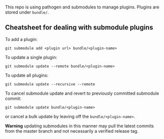 This repo is using pathogen and submodules to manage plugins. Plugins are stored
under `bundle/`.

## Cheatsheet for dealing with submodule plugins

To add a plugin:
```
git submodule add <plugin url> bundle/<plugin-name>
```

To update a single plugin:
```
git submodule update --remote bundle/<plugin-name>
```

To update all plugins:
```
git submodule update --recursive --remote
```

To cancel submodule update and revert to previously committed submodule commit:
```
git submodule update bundle/<plugin-name>
```
or cancel a bulk update by leaving off the `bundle/<plugin-name>`.

**Warning** updating submodules in this manner may pull the latest commits from
the master branch and not necessarily a verified release tag.
